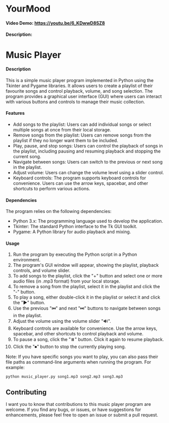 # YourMood
#### Video Demo: <https://youtu.be/6_KDwwD8SZ8>
#### Description:
# Music Player 

#### Description
This is a simple music player program implemented in Python using the Tkinter and Pygame libraries. It allows users to create a playlist of their favourite songs and control playback, volume, and song selection. The program provides a graphical user interface (GUI) where users can interact with various buttons and controls to manage their music collection.

#### Features
- Add songs to the playlist: Users can add individual songs or select multiple songs at once from their local storage.
- Remove songs from the playlist: Users can remove songs from the playlist if they no longer want them to be included.
- Play, pause, and stop songs: Users can control the playback of songs in the playlist, including pausing and resuming playback and stopping the current song.
- Navigate between songs: Users can switch to the previous or next song in the playlist.
- Adjust volume: Users can change the volume level using a slider control.
- Keyboard controls: The program supports keyboard controls for convenience. Users can use the arrow keys, spacebar, and other shortcuts to perform various actions.

#### Dependencies
The program relies on the following dependencies:
- Python 3.x: The programming language used to develop the application.
- Tkinter: The standard Python interface to the Tk GUI toolkit.
- Pygame: A Python library for audio playback and mixing.

#### Usage
1. Run the program by executing the Python script in a Python environment.
2. The program's GUI window will appear, showing the playlist, playback controls, and volume slider.
3. To add songs to the playlist, click the "+" button and select one or more audio files (in .mp3 format) from your local storage.
4. To remove a song from the playlist, select it in the playlist and click the "-" button.
5. To play a song, either double-click it in the playlist or select it and click the "▶️" button.
6. Use the previous "⏮️" and next "⏭️" buttons to navigate between songs in the playlist.
7. Adjust the volume using the volume slider "🔊".
8. Keyboard controls are available for convenience. Use the arrow keys, spacebar, and other shortcuts to control playback and volume.
9. To pause a song, click the "⏸️" button. Click it again to resume playback.
10. Click the "⏹" button to stop the currently playing song.

Note: If you have specific songs you want to play, you can also pass their file paths as command-line arguments when running the program. For example:

```
python music_player.py song1.mp3 song2.mp3 song3.mp3
```

## Contributing
I want you to know that contributions to this music player program are welcome. If you find any bugs, or issues, or have suggestions for enhancements, please feel free to open an issue or submit a pull request.
